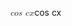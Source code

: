 <span class="katex"><span class="katex-mathml"><math xmlns="http://www.w3.org/1998/Math/MathML"><semantics><mrow><mi>c</mi><mi>o</mi><mi>s</mi><mtext> </mtext><mi>c</mi><mi>x</mi></mrow><annotation encoding="application/x-tex">cos \space cx</annotation></semantics></math></span><span class="katex-html" aria-hidden="true"><span class="base"><span class="strut" style="height:0.43056em;vertical-align:0em;"></span><span class="mord mathnormal">c</span><span class="mord mathnormal">o</span><span class="mord mathnormal">s</span><span class="mspace"> </span><span class="mord mathnormal">c</span><span class="mord mathnormal">x</span></span></span></span>